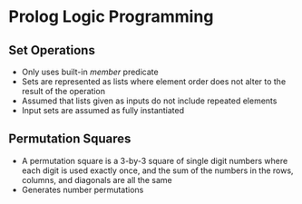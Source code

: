 # Prolog Logic Programming
## Set Operations
* Only uses built-in *member* predicate
* Sets are represented as lists where element order does not alter to the result of the operation
* Assumed that lists given as inputs do not include repeated elements
* Input sets are assumed as fully instantiated
## Permutation Squares
* A permutation square is a 3-by-3 square of single digit numbers where each digit is used exactly once, and the sum of the numbers in the rows, columns, and diagonals are all the same
* Generates number permutations
